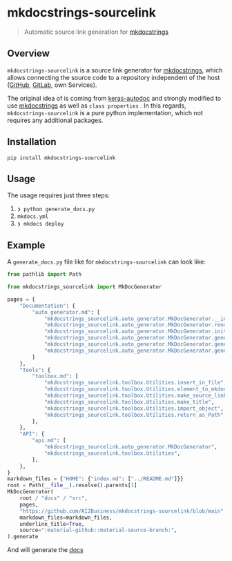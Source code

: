 # mkdocstrings-sourcelink

> Automatic source link generation for [mkdocstrings](https://github.com/pawamoy/mkdocstrings)

## Overview

`mkdocstrings-sourcelink` is a source link generator for [mkdocstrings](https://github.com/pawamoy/mkdocstrings), which allows connecting the source code to a repository independent of the host ([GitHub](https://github.com), [GitLab](https://github.com), own Services).

The original idea of is coming from [keras-autodoc](https://github.com/keras-team/keras-autodoc) and strongly modified to use [mkdocstrings](https://github.com/pawamoy/mkdocstrings) as well as `class properties` . In this regards, `mkdocstrings-sourcelink` is a pure python implementation, which not requires any additional packages.

## Installation

``` shell
pip install mkdocstrings-sourcelink
```

## Usage

The usage requires just three steps:

1. `❯ python generate_docs.py`
2. `mkdocs.yml`
3. `❯ mkdocs deploy`

## Example

A `generate_docs.py` file like for `mkdocstrings-sourcelink` can look like:

```python
from pathlib import Path

from mkdocstrings_sourcelink import MkDocGenerator

pages = {
    "Documentation": {
        "auto_generator.md": [
            "mkdocstrings_sourcelink.auto_generator.MkDocGenerator.__init__",
            "mkdocstrings_sourcelink.auto_generator.MkDocGenerator.render_to_markdown",
            "mkdocstrings_sourcelink.auto_generator.MkDocGenerator.initialize_generate",
            "mkdocstrings_sourcelink.auto_generator.MkDocGenerator.generate_docs",
            "mkdocstrings_sourcelink.auto_generator.MkDocGenerator.generate_static",
            "mkdocstrings_sourcelink.auto_generator.MkDocGenerator.generate",
        ]
    },
    "Tools": {
        "toolbox.md": [
            "mkdocstrings_sourcelink.toolbox.Utilities.insert_in_file",
            "mkdocstrings_sourcelink.toolbox.Utilities.element_to_mkdocstrings",
            "mkdocstrings_sourcelink.toolbox.Utilities.make_source_link",
            "mkdocstrings_sourcelink.toolbox.Utilities.make_title",
            "mkdocstrings_sourcelink.toolbox.Utilities.import_object",
            "mkdocstrings_sourcelink.toolbox.Utilities.return_as_Path",
        ],
    },
    "API": {
        "api.md": [
            "mkdocstrings_sourcelink.auto_generator.MkDocGenerator",
            "mkdocstrings_sourcelink.toolbox.Utilities",
        ],
    },
}
markdown_files = {"HOME": {"index.md": ["../README.md"]}}
root = Path(__file__).resolve().parents[1]
MkDocGenerator(
    root / "docs" / "src",
    pages,
    "https://github.com/AI2Business/mkdocstrings-sourcelink/blob/main",
    markdown_files=markdown_files,
    underline_title=True,
    source=":material-github::material-source-branch:",
).generate
```

And will generate the [docs](https://ai2business.github.io/mkdocstrings-sourcelink/)
